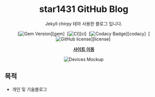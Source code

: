 <!-- markdownlint-disable-next-line -->
<div align="center">

  <!-- markdownlint-disable-next-line -->
  # star1431 GitHub Blog

  Jekyll chirpy 테마 사용한 블로그 입니다.

  [![Gem Version](https://img.shields.io/gem/v/jekyll-theme-chirpy?color=brightgreen)][gem]&nbsp;
  [![CI](https://github.com/cotes2020/jekyll-theme-chirpy/actions/workflows/ci.yml/badge.svg?branch=master&event=push)][ci]&nbsp;
  [![Codacy Badge](https://app.codacy.com/project/badge/Grade/4e556876a3c54d5e8f2d2857c4f43894)][codacy]&nbsp;
  [![GitHub license](https://img.shields.io/github/license/cotes2020/jekyll-theme-chirpy.svg)][license]&nbsp;


  **[사이트 이동](https://star1431.github.io/)**

  ![Devices Mockup](https://chirpy-img.netlify.app/commons/devices-mockup.png)

</div>

## 목적

- 개인 및 기술블로그